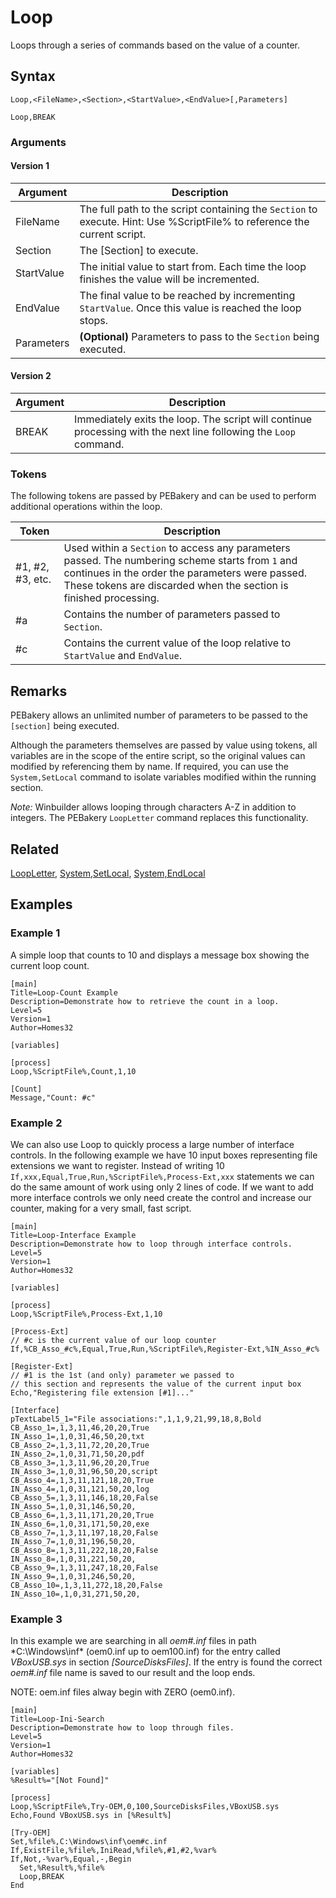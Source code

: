 # Loop

Loops through a series of commands based on the value of a counter.

## Syntax

```pebakery
Loop,<FileName>,<Section>,<StartValue>,<EndValue>[,Parameters]
```

```pebakery
Loop,BREAK
```

### Arguments

#### Version 1

| Argument | Description |
| --- | --- |
| FileName | The full path to the script containing the `Section` to execute. Hint: Use %ScriptFile% to reference the current script. |
| Section | The [Section] to execute. |
| StartValue | The initial value to start from. Each time the loop finishes the value will be incremented. |
| EndValue |  The final value to be reached by incrementing `StartValue`. Once this value is reached the loop stops. |
| Parameters | **(Optional)** Parameters to pass to the `Section` being executed. |

#### Version 2

| Argument | Description |
| --- | --- |
| BREAK | Immediately exits the loop. The script will continue processing with the next line following the `Loop` command. |

### Tokens

The following tokens are passed by PEBakery and can be used to perform additional operations within the loop.

| Token | Description |
| --- | --- |
| #1, #2, #3, etc. | Used within a `Section` to access any parameters passed. The numbering scheme starts from `1` and continues in the order the parameters were passed. These tokens are discarded when the section is finished processing. |
| #a | Contains the number of parameters passed to `Section`. |
| #c | Contains the current value of the loop relative to `StartValue` and `EndValue`. |

## Remarks

PEBakery allows an unlimited number of parameters to be passed to the `[section]` being executed.

Although the parameters themselves are passed by value using tokens, all variables are in the scope of the entire script, so the original values can modified by referencing them by name. If required, you can use the `System,SetLocal` command to isolate variables modified within the running section.

*Note:* Winbuilder allows looping through characters A-Z in addition to integers. The PEBakery `LoopLetter` command replaces this functionality.

## Related

[LoopLetter](./LoopLetter.md), [System,SetLocal](../System/SetLocal.md), [System,EndLocal](../System/EndLocal.md)

## Examples

### Example 1

A simple loop that counts to 10 and displays a message box showing the current loop count.

```pebakery
[main]
Title=Loop-Count Example
Description=Demonstrate how to retrieve the count in a loop.
Level=5
Version=1
Author=Homes32

[variables]

[process]
Loop,%ScriptFile%,Count,1,10

[Count]
Message,"Count: #c"
```

### Example 2

We can also use Loop to quickly process a large number of interface controls. In the following example we have 10 input boxes representing file extensions we want to register. Instead of writing 10 `If,xxx,Equal,True,Run,%ScriptFile%,Process-Ext,xxx` statements we can do the same amount of work using only 2 lines of code. If we want to add more interface controls we only need create the control and increase our counter, making for a very small, fast script.

```pebakery
[main]
Title=Loop-Interface Example
Description=Demonstrate how to loop through interface controls.
Level=5
Version=1
Author=Homes32

[variables]

[process]
Loop,%ScriptFile%,Process-Ext,1,10

[Process-Ext]
// #c is the current value of our loop counter
If,%CB_Asso_#c%,Equal,True,Run,%ScriptFile%,Register-Ext,%IN_Asso_#c%

[Register-Ext]
// #1 is the 1st (and only) parameter we passed to
// this section and represents the value of the current input box
Echo,"Registering file extension [#1]..."

[Interface]
pTextLabel5_1="File associations:",1,1,9,21,99,18,8,Bold
CB_Asso_1=,1,3,11,46,20,20,True
IN_Asso_1=,1,0,31,46,50,20,txt
CB_Asso_2=,1,3,11,72,20,20,True
IN_Asso_2=,1,0,31,71,50,20,pdf
CB_Asso_3=,1,3,11,96,20,20,True
IN_Asso_3=,1,0,31,96,50,20,script
CB_Asso_4=,1,3,11,121,18,20,True
IN_Asso_4=,1,0,31,121,50,20,log
CB_Asso_5=,1,3,11,146,18,20,False
IN_Asso_5=,1,0,31,146,50,20,
CB_Asso_6=,1,3,11,171,20,20,True
IN_Asso_6=,1,0,31,171,50,20,exe
CB_Asso_7=,1,3,11,197,18,20,False
IN_Asso_7=,1,0,31,196,50,20,
CB_Asso_8=,1,3,11,222,18,20,False
IN_Asso_8=,1,0,31,221,50,20,
CB_Asso_9=,1,3,11,247,18,20,False
IN_Asso_9=,1,0,31,246,50,20,
CB_Asso_10=,1,3,11,272,18,20,False
IN_Asso_10=,1,0,31,271,50,20,
```

### Example 3

In this example we are searching in all *oem#.inf* files in path *C:\Windows\inf\* (oem0.inf up to oem100.inf) for the entry called *VBoxUSB.sys* in section *[SourceDisksFiles]*. If the entry is found the correct *oem#.inf* file name is saved to our result and the loop ends.

NOTE: oem.inf files alway begin with ZERO (oem0.inf).

```pebakery
[main]
Title=Loop-Ini-Search
Description=Demonstrate how to loop through files.
Level=5
Version=1
Author=Homes32

[variables]
%Result%="[Not Found]"

[process]
Loop,%ScriptFile%,Try-OEM,0,100,SourceDisksFiles,VBoxUSB.sys
Echo,Found VBoxUSB.sys in [%Result%]

[Try-OEM]
Set,%file%,C:\Windows\inf\oem#c.inf
If,ExistFile,%file%,IniRead,%file%,#1,#2,%var%
If,Not,-%var%,Equal,-,Begin
  Set,%Result%,%file%
  Loop,BREAK
End
```